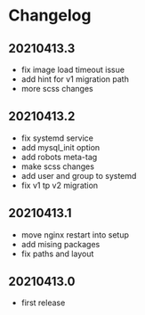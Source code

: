 # Changelog

## 20210413.3

* fix image load timeout issue
* add hint for v1 migration path
* more scss changes

## 20210413.2

* fix systemd service
* add mysql_init option
* add robots meta-tag
* make scss changes
* add user and group to systemd
* fix v1 tp v2 migration

## 20210413.1

* move nginx restart into setup
* add mising packages
* fix paths and layout

## 20210413.0

* first release
